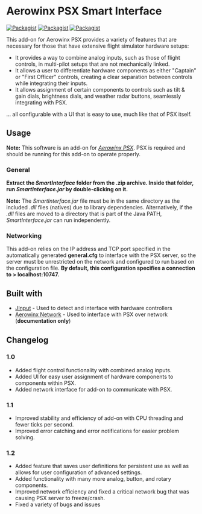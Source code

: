 # Aerowinx PSX Smart Interface
[![Packagist](https://img.shields.io/badge/version-1.2.3-brightgreen.svg)](SmartInterface)
[![Packagist](https://img.shields.io/badge/build-passing-brightgreen.svg)](https://github.com/eric-lindau/PSX-Smart-Interface)
[![Packagist](https://img.shields.io/packagist/l/doctrine/orm.svg)](LICENSE.md)

This add-on for Aerowinx PSX provides a variety of features that are necessary for those that have extensive flight simulator hardware setups:
* It provides a way to combine analog inputs, such as those of flight controls, in multi-pilot setups that are not mechanically linked.
* It allows a user to differentiate hardware components as either "Captain" or "First Officer" controls, creating a clear separation between controls while integrating their inputs.
* It allows assignment of certain components to controls such as tilt & gain dials, brightness dials, and weather radar buttons, seamlessly integrating with PSX.

... all configurable with a UI that is easy to use, much like that of PSX itself.

## Usage
**Note:** This software is an add-on for [*Aerowinx PSX*](http://www.aerowinx.com/). PSX is required and should be running for this add-on to operate properly.

### General
**Extract the *SmartInterface* folder from the .zip archive. Inside that folder, run *SmartInterface.jar* by double-clicking on it.**

**Note:** The *SmartInterface.jar* file must be in the same directory as the included *.dll* files (natives) due to library dependencies. Alternatively, if the *.dll* files are moved to a directory that is part of the Java PATH, *SmartInterface.jar* can run independently.

### Networking
This add-on relies on the IP address and TCP port specified in the automatically generated **general.cfg** to interface with the PSX server, so the server must be unrestricted on the network and configured to run based on the configuration file. **By default, this configuration specifies a connection to > localhost:10747.**

## Built with
* [JInput](https://github.com/jinput/jinput) - Used to detect and interface with hardware controllers
* [Aerowinx Network](http://aerowinx.com/assets/networkers/Network%20Documentation.txt) - Used to interface with PSX over network (**documentation only**)

## Changelog

### 1.0
* Added flight control functionality with combined analog inputs.
* Added UI for easy user assignment of hardware components to components within PSX.
* Added network interface for add-on to communicate with PSX.

### 1.1
* Improved stability and efficiency of add-on with CPU threading and fewer ticks per second.
* Improved error catching and error notifications for easier problem solving.

### 1.2
* Added feature that saves user definitions for persistent use as well as allows for user configuration of advanced settings.
* Added functionality with many more analog, button, and rotary components.
* Improved network efficiency and fixed a critical network bug that was causing PSX server to freeze/crash.
* Fixed a variety of bugs and issues
